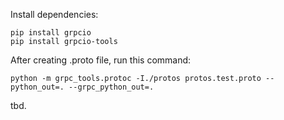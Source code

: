 Install dependencies:

```
pip install grpcio
pip install grpcio-tools
```

After creating .proto file, run this command:

`python -m grpc_tools.protoc -I./protos protos.test.proto --python_out=. --grpc_python_out=.`

tbd.
